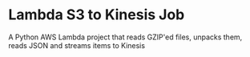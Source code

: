 # Lambda S3 to Kinesis Job
A Python AWS Lambda project that reads GZIP'ed files, unpacks them, reads JSON and streams items to Kinesis
